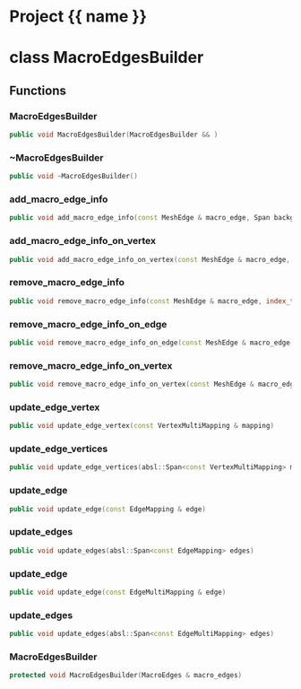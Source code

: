 <script setup>
import {useRoute} from 'vitepress'
const {path} = useRoute()
const tokens = path.split('/')
const words = tokens[2].split('-');
for (let i = 0; i < words.length; i++) {
    words[i] = words[i].charAt(0).toUpperCase() + words[i].slice(1);
    words[i] = words[i].replace('geode', 'Geode')
}
const name = words.join('-');
</script>
# Project {{ name }}

# class MacroEdgesBuilder


## Functions

### MacroEdgesBuilder

```cpp
public void MacroEdgesBuilder(MacroEdgesBuilder && )
```


### ~MacroEdgesBuilder

```cpp
public void ~MacroEdgesBuilder()
```


### add_macro_edge_info

```cpp
public void add_macro_edge_info(const MeshEdge & macro_edge, Span background_surface_edge_ids)
```


### add_macro_edge_info_on_vertex

```cpp
public void add_macro_edge_info_on_vertex(const MeshEdge & macro_edge, index_t background_surface_vertex_id)
```


### remove_macro_edge_info

```cpp
public void remove_macro_edge_info(const MeshEdge & macro_edge, index_t background_surface_edge_id)
```


### remove_macro_edge_info_on_edge

```cpp
public void remove_macro_edge_info_on_edge(const MeshEdge & macro_edge, index_t background_surface_edge_id)
```


### remove_macro_edge_info_on_vertex

```cpp
public void remove_macro_edge_info_on_vertex(const MeshEdge & macro_edge, index_t background_surface_vertex_id)
```


### update_edge_vertex

```cpp
public void update_edge_vertex(const VertexMultiMapping & mapping)
```


### update_edge_vertices

```cpp
public void update_edge_vertices(absl::Span<const VertexMultiMapping> mappings)
```


### update_edge

```cpp
public void update_edge(const EdgeMapping & edge)
```


### update_edges

```cpp
public void update_edges(absl::Span<const EdgeMapping> edges)
```


### update_edge

```cpp
public void update_edge(const EdgeMultiMapping & edge)
```


### update_edges

```cpp
public void update_edges(absl::Span<const EdgeMultiMapping> edges)
```


### MacroEdgesBuilder

```cpp
protected void MacroEdgesBuilder(MacroEdges & macro_edges)
```




